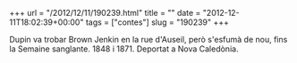 +++
url = "/2012/12/11/190239.html"
title = ""
date = "2012-12-11T18:02:39+00:00"
tags = ["contes"]
slug = "190239"
+++

Dupin va trobar Brown Jenkin en la rue d'Auseil, però s'esfumà de nou, fins la Semaine sanglante. 1848 i 1871. Deportat a Nova Caledònia.
